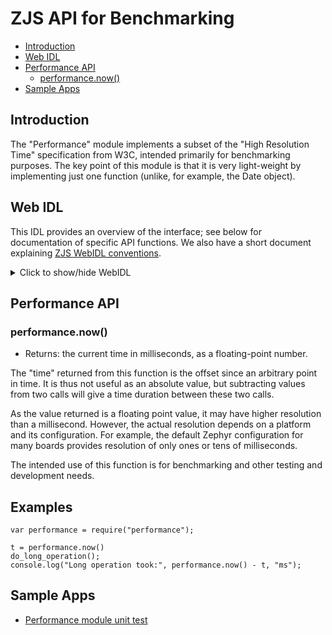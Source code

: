 ZJS API for Benchmarking
========================

* [Introduction](#introduction)
* [Web IDL](#web-idl)
* [Performance API](#performanceapi)
  * [performance.now()](#performancenow)
* [Sample Apps](#sample-apps)

Introduction
------------

The "Performance" module implements a subset of the "High Resolution Time"
specification from W3C, intended primarily for benchmarking
purposes. The key point of this module is that it is very light-weight
by implementing just one function (unlike, for example, the Date object).

Web IDL
-------

This IDL provides an overview of the interface; see below for documentation of
specific API functions.  We also have a short document explaining [ZJS WebIDL conventions](Notes_on_WebIDL.md).
<details>
<summary> Click to show/hide WebIDL</summary>
<pre>
// require returns a Performance object
// var ble = require('performance');
<p><p>
[ReturnFromRequire]
interface Performance {
    double now();
};</pre>
</details>


Performance API
---------------
### performance.now()
* Returns: the current time in milliseconds, as a floating-point number.

The "time" returned from this function is the offset since an
arbitrary point in time. It is thus not useful as an absolute value,
but subtracting values from two calls will give a time duration
between these two calls.

As the value returned is a floating point value, it may have higher resolution
than a millisecond. However, the actual resolution depends on a platform
and its configuration. For example, the default Zephyr configuration for
many boards provides resolution of only ones or tens of milliseconds.

The intended use of this function is for benchmarking and other testing
and development needs.

Examples
--------

    var performance = require("performance");

    t = performance.now()
    do_long_operation();
    console.log("Long operation took:", performance.now() - t, "ms");


Sample Apps
-----------
* [Performance module unit test](../tests/test-performance.js)
